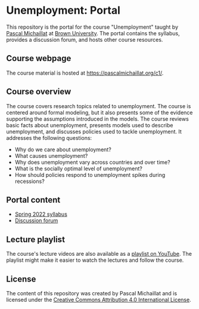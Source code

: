 # Unemployment: Portal

This repository is the portal for the course "Unemployment" taught by [Pascal Michaillat](https://pascalmichaillat.org/) at [Brown University](https://www.brown.edu). The portal contains the syllabus, provides a discussion forum, and hosts other course resources.

## Course webpage

The course material is hosted at https://pascalmichaillat.org/c1/.

## Course overview

The course covers research topics related to unemployment. The course is centered around formal modeling, but it also presents some of the evidence supporting the assumptions introduced in the models. The course reviews basic facts about unemployment, presents models used to describe unemployment, and discusses policies used to tackle unemployment. It addresses the following questions: 

+ Why do we care about unemployment?
+ What causes unemployment? 
+ Why does unemployment vary across countries and over time? 
+ What is the socially optimal level of unemployment? 
+ How should policies respond to unemployment spikes during recessions?

## Portal content

+ [Spring 2022 syllabus](https://github.com/pmichaillat/unemployment/blob/main/syllabus.md)
+ [Discussion forum](https://github.com/pmichaillat/unemployment/discussions)

## Lecture playlist

The course's lecture videos are also available as a [playlist on YouTube](https://www.youtube.com/playlist?list=PL5zEkRHvv2GxQlFbNf-YqSPMP6ePc3DQf). The playlist might make it easier to watch the lectures and follow the course.

## License

The content of this repository was created by Pascal Michaillat and is licensed under the [Creative Commons Attribution 4.0 International License](http://creativecommons.org/licenses/by/4.0/).
